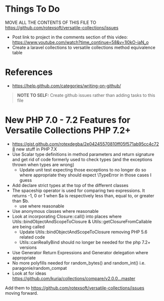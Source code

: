 # Things To Do
MOVE ALL THE CONTENTS OF THIS FILE TO https://github.com/rotexsoft/versatile-collections/issues

* Post link to project in the comments section of this video: https://www.youtube.com/watch?time_continue=58&v=1l0kO-iaN_o
* Create a laravel collections to versatile collections method equivalence table

# References

* https://help.github.com/categories/writing-on-github/

> **NOTE TO SELF:** Create github issues rather than adding tasks to this file

New PHP 7.0 - 7.2 Features for Versatile Collections PHP 7.2+
==============================================================
- https://gist.github.com/rotexdegba/2e04245570810ff05f571ab95cc4c728 new stuff in PHP 7.X
- Use Scalar type definitions in method parameters and return signature and get rid of code formerly used to check types (and the exceptions thrown when types are wrong)
    - Update unit test expecting those exceptions to no longer do so where appropriate they should expect \TypeError in those cases I guess
- Add declare strict types at the top of the different classes
- The spaceship operator is used for comparing two expressions. It returns -1, 0 or 1 when $a is respectively less than, equal to, or greater than $b. 
    - use where reasonable
- Use anonymous classes where reasonable
- Look at incorporating Closure::call() into places where Utils::bindObjectAndScopeToClosure & Utils::getClosureFromCallable are being called
    - Update Utils::bindObjectAndScopeToClosure removing PHP 5.6 related code
    - Utils::canReallyBind should no longer be needed for the php 7.2+ versions
- Use Generator Return Expressions and Generator delegation where appropriate
- No more polyfills needed for random_bytes() and random_int() i.e. paragonie/random_compat
- Look at for ideas https://github.com/kuria/collections/compare/v2.0.0...master
 
Add them to https://github.com/rotexsoft/versatile-collections/issues moving forward. 
